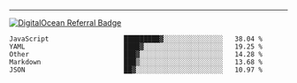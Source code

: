 ---
[![DigitalOcean Referral Badge](https://web-platforms.sfo2.digitaloceanspaces.com/WWW/Badge%203.svg)](https://www.digitalocean.com/?refcode=37fa54d82492&utm_campaign=Referral_Invite&utm_medium=Referral_Program&utm_source=badge)

<!--START_SECTION:waka-->

```text
JavaScript                   █████████▓░░░░░░░░░░░░░░░   38.04 %
YAML                         ████▓░░░░░░░░░░░░░░░░░░░░   19.25 %
Other                        ███▓░░░░░░░░░░░░░░░░░░░░░   14.28 %
Markdown                     ███▒░░░░░░░░░░░░░░░░░░░░░   13.68 %
JSON                         ██▓░░░░░░░░░░░░░░░░░░░░░░   10.97 %
```

<!--END_SECTION:waka-->


[linkedin]: https://www.linkedin.com/in/mohamed-elh/

